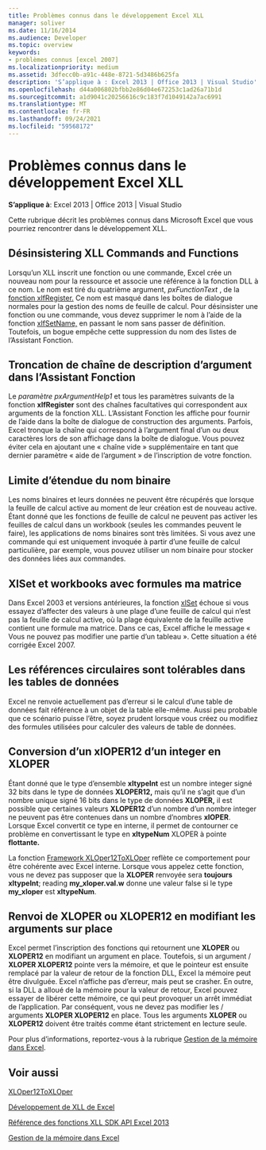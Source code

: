```yaml
---
title: Problèmes connus dans le développement Excel XLL
manager: soliver
ms.date: 11/16/2014
ms.audience: Developer
ms.topic: overview
keywords:
- problèmes connus [excel 2007]
ms.localizationpriority: medium
ms.assetid: 3dfecc0b-a91c-448e-8721-5d3486b625fa
description: 'S’applique à : Excel 2013 | Office 2013 | Visual Studio'
ms.openlocfilehash: d44a006802bfbb2e86d04e672253c1ad26a71b1d
ms.sourcegitcommit: a1d9041c20256616c9c183f7d1049142a7ac6991
ms.translationtype: MT
ms.contentlocale: fr-FR
ms.lasthandoff: 09/24/2021
ms.locfileid: "59568172"
---
```

# <a name="known-issues-in-excel-xll-development"></a>Problèmes connus dans le développement Excel XLL

 **S’applique à**: Excel 2013 | Office 2013 | Visual Studio 
  
Cette rubrique décrit les problèmes connus dans Microsoft Excel que vous pourriez rencontrer dans le développement XLL.
  
## <a name="unregistering-xll-commands-and-functions"></a>Désinsistering XLL Commands and Functions

Lorsqu’un XLL inscrit une fonction ou une commande, Excel crée un nouveau nom pour la ressource et associe une référence à la fonction DLL à ce nom. Le nom est tiré du quatrième argument, *pxFunctionText* , de la [fonction xlfRegister.](xlfregister-form-1.md) Ce nom est masqué dans les boîtes de dialogue normales pour la gestion des noms de feuille de calcul. Pour désinsister une fonction ou une commande, vous devez supprimer le nom à l’aide de la fonction [xlfSetName,](xlfsetname.md) en passant le nom sans passer de définition. Toutefois, un bogue empêche cette suppression du nom des listes de l’Assistant Fonction. 
  
## <a name="argument-description-string-truncation-in-the-function-wizard"></a>Troncation de chaîne de description d’argument dans l’Assistant Fonction

Le  *paramètre pxArgumentHelp1*  et tous les paramètres suivants de la fonction **xlfRegister** sont des chaînes facultatives qui correspondent aux arguments de la fonction XLL. L’Assistant Fonction les affiche pour fournir de l’aide dans la boîte de dialogue de construction des arguments. Parfois, Excel tronque la chaîne qui correspond à l’argument final d’un ou deux caractères lors de son affichage dans la boîte de dialogue. Vous pouvez éviter cela en ajoutant une « chaîne vide » supplémentaire en tant que dernier paramètre « aide de l’argument » de l’inscription de votre fonction.
  
## <a name="binary-name-scope-limitation"></a>Limite d’étendue du nom binaire

Les noms binaires et leurs données ne peuvent être récupérés que lorsque la feuille de calcul active au moment de leur création est de nouveau active. Étant donné que les fonctions de feuille de calcul ne peuvent pas activer les feuilles de calcul dans un workbook (seules les commandes peuvent le faire), les applications de noms binaires sont très limitées. Si vous avez une commande qui est uniquement invoquée à partir d’une feuille de calcul particulière, par exemple, vous pouvez utiliser un nom binaire pour stocker des données liées aux commandes.
  
## <a name="xlset-and-workbooks-with-array-formulas"></a>XlSet et workbooks avec formules ma matrice

Dans Excel 2003 et versions antérieures, la fonction [xlSet](xlset.md) échoue si vous essayez d’affecter des valeurs à une plage d’une feuille de calcul qui n’est pas la feuille de calcul active, où la plage équivalente de la feuille active contient une formule ma matrice. Dans ce cas, Excel affiche le message « Vous ne pouvez pas modifier une partie d’un tableau ». Cette situation a été corrigée Excel 2007. 
  
## <a name="circular-references-are-tolerated-in-data-tables"></a>Les références circulaires sont tolérables dans les tables de données

Excel ne renvoie actuellement pas d’erreur si le calcul d’une table de données fait référence à un objet de la table elle-même. Aussi peu probable que ce scénario puisse l’être, soyez prudent lorsque vous créez ou modifiez des formules utilisées pour calculer des valeurs de table de données.
  
## <a name="converting-an-integer-xloper12-to-an-xloper"></a>Conversion d’un xlOPER12 d’un integer en XLOPER

Étant donné que le type d’ensemble **xltypeInt** est un nombre integer signé 32 bits dans le type de données **XLOPER12,** mais qu’il ne s’agit que d’un nombre unique signé 16 bits dans le type de données **XLOPER,** il est possible que certaines valeurs **XLOPER12** d’un nombre d’un nombre integer ne peuvent pas être contenues dans un nombre d’nombres **xlOPER**. Lorsque Excel convertit ce type en interne, il permet de contourner ce problème en convertissant le type en **xltypeNum** XLOPER à pointe **flottante.**
  
La fonction [Framework XLOper12ToXLOper](xloper12toxloper.md) reflète ce comportement pour être cohérente avec Excel interne. Lorsque vous appelez cette fonction, vous ne devez pas supposer que la **XLOPER** renvoyée sera **toujours xltypeInt**; reading **my_xloper.val.w** donne une valeur false si le type **my_xloper** est **xltypeNum**.
  
## <a name="returning-xloper-or-xloper12-by-modifying-arguments-in-place"></a>Renvoi de XLOPER ou XLOPER12 en modifiant les arguments sur place

Excel permet l’inscription des fonctions qui retournent une **XLOPER** ou **XLOPER12** en modifiant un argument en place. Toutefois, si un argument /  **XLOPER XLOPER12** pointe vers la mémoire, et que le pointeur est ensuite remplacé par la valeur de retour de la fonction DLL, Excel la mémoire peut être divulguée. Excel n’affiche pas d’erreur, mais peut se crasher. En outre, si la DLL a alloué de la mémoire pour la valeur de retour, Excel pouvez essayer de libérer cette mémoire, ce qui peut provoquer un arrêt immédiat de l’application. Par conséquent, vous ne devez pas modifier les /  arguments **XLOPER XLOPER12** en place. Tous les arguments **XLOPER** ou **XLOPER12** doivent être traités comme étant strictement en lecture seule. 
  
Pour plus d’informations, reportez-vous à la rubrique [Gestion de la mémoire dans Excel](memory-management-in-excel.md).
  
## <a name="see-also"></a>Voir aussi



[XLOper12ToXLOper](xloper12toxloper.md)


[Développement de XLL de Excel](developing-excel-xlls.md)
  
[Référence des fonctions XLL SDK API Excel 2013](excel-xll-sdk-api-function-reference.md)
  
[Gestion de la mémoire dans Excel](memory-management-in-excel.md)

